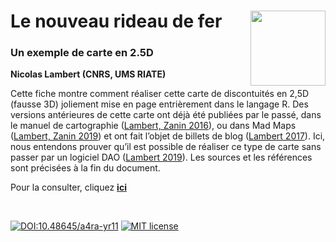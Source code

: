 # Le nouveau rideau de fer  [<img src="https://rzine.fr/assets/img/rzine.png"  align="right" width="120"/>](http://rzine.fr/)
### Un exemple de carte en 2.5D
**Nicolas Lambert (CNRS, UMS RIATE)**
<br/>  

Cette fiche montre comment réaliser cette carte de discontuités en 2,5D (fausse 3D) joliement mise en page entrièrement dans le langage R. Des versions antérieures de cette carte ont déjà été publiées par le passé, dans le manuel de cartographie ([Lambert, Zanin 2016](https://www.armand-colin.com/manuel-de-cartographie-principes-methodes-applications-9782200612856)), ou dans Mad Maps ([Lambert, Zanin 2019](https://www.armand-colin.com/mad-maps-latlas-qui-va-changer-votre-vision-du-monde-9782200625825)) et ont fait l’objet de billets de blog ([Lambert 2017](https://neocarto.hypotheses.org/3239)). Ici, nous entendons prouver qu’il est possible de réaliser ce type de carte sans passer par un logiciel DAO ([Lambert 2019](https://neocarto.hypotheses.org/6830)). Les sources et les références sont précisées à la fin du document.

Pour la consulter, cliquez [**ici**](https://rzine.fr/docs/20191125_ironcurtain/index.html)

<br/>  

[![DOI:10.48645/a4ra-yr11](https://zenodo.org/badge/DOI/10.48645/a4ra-yr11.svg)](https://doi.org/10.48645/a4ra-yr11)
[![MIT license](https://img.shields.io/badge/License-MIT-blue.svg)](https://lbesson.mit-license.org/)
